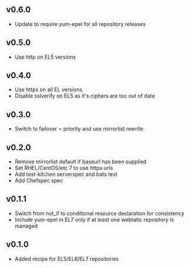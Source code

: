 ## v0.6.0
* Update to require yum-epel for all repository releases

## v0.5.0
* Use http on EL5 versions

## v0.4.0
* Use https on all EL versions
* Disable sslverify on EL5 as it's ciphers are too out of date

## v0.3.0
* Switch to failover = priority and use mirrorlist rewrite

## v0.2.0
* Remove mirrorlist default if baseurl has been supplied
* Set RHEL/CentOS/etc 7 to use https urls
* Add test-kitchen serverspec and bats test
* Add Chefspec spec

## v0.1.1
* Switch from not_if to conditional resource declaration for consistency
* Include yum-epel in EL7 only if at least one webtatic repository is managed

## v0.1.0
* Added recipe for EL5/EL6/EL7 repositories
